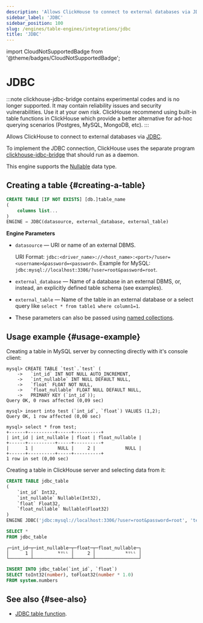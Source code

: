 ```yaml
---
description: 'Allows ClickHouse to connect to external databases via JDBC.'
sidebar_label: 'JDBC'
sidebar_position: 100
slug: /engines/table-engines/integrations/jdbc
title: 'JDBC'
---
```


import CloudNotSupportedBadge from '@theme/badges/CloudNotSupportedBadge';

# JDBC

<CloudNotSupportedBadge/>

:::note
clickhouse-jdbc-bridge contains experimental codes and is no longer supported. It may contain reliability issues and security vulnerabilities. Use it at your own risk.
ClickHouse recommend using built-in table functions in ClickHouse which provide a better alternative for ad-hoc querying scenarios (Postgres, MySQL, MongoDB, etc).
:::

Allows ClickHouse to connect to external databases via [JDBC](https://en.wikipedia.org/wiki/Java_Database_Connectivity).

To implement the JDBC connection, ClickHouse uses the separate program [clickhouse-jdbc-bridge](https://github.com/ClickHouse/clickhouse-jdbc-bridge) that should run as a daemon.

This engine supports the [Nullable](../../../sql-reference/data-types/nullable.md) data type.

## Creating a table {#creating-a-table}

```sql
CREATE TABLE [IF NOT EXISTS] [db.]table_name
(
    columns list...
)
ENGINE = JDBC(datasource, external_database, external_table)
```

**Engine Parameters**

- `datasource` — URI or name of an external DBMS.

    URI Format: `jdbc:<driver_name>://<host_name>:<port>/?user=<username>&password=<password>`.
    Example for MySQL: `jdbc:mysql://localhost:3306/?user=root&password=root`.

- `external_database` — Name of a database in an external DBMS, or, instead, an explicitly defined table schema (see examples).

- `external_table` — Name of the table in an external database or a select query like `select * from table1 where column1=1`.

- These parameters can also be passed using [named collections](operations/named-collections.md).

## Usage example {#usage-example}

Creating a table in MySQL server by connecting directly with it's console client:

```text
mysql> CREATE TABLE `test`.`test` (
    ->   `int_id` INT NOT NULL AUTO_INCREMENT,
    ->   `int_nullable` INT NULL DEFAULT NULL,
    ->   `float` FLOAT NOT NULL,
    ->   `float_nullable` FLOAT NULL DEFAULT NULL,
    ->   PRIMARY KEY (`int_id`));
Query OK, 0 rows affected (0,09 sec)

mysql> insert into test (`int_id`, `float`) VALUES (1,2);
Query OK, 1 row affected (0,00 sec)

mysql> select * from test;
+------+----------+-----+----------+
| int_id | int_nullable | float | float_nullable |
+------+----------+-----+----------+
|      1 |         NULL |     2 |           NULL |
+------+----------+-----+----------+
1 row in set (0,00 sec)
```

Creating a table in ClickHouse server and selecting data from it:

```sql
CREATE TABLE jdbc_table
(
    `int_id` Int32,
    `int_nullable` Nullable(Int32),
    `float` Float32,
    `float_nullable` Nullable(Float32)
)
ENGINE JDBC('jdbc:mysql://localhost:3306/?user=root&password=root', 'test', 'test')
```

```sql
SELECT *
FROM jdbc_table
```

```text
┌─int_id─┬─int_nullable─┬─float─┬─float_nullable─┐
│      1 │         ᴺᵁᴸᴸ │     2 │           ᴺᵁᴸᴸ │
└────────┴──────────────┴───────┴────────────────┘
```

```sql
INSERT INTO jdbc_table(`int_id`, `float`)
SELECT toInt32(number), toFloat32(number * 1.0)
FROM system.numbers
```

## See also {#see-also}

- [JDBC table function](../../../sql-reference/table-functions/jdbc.md).
